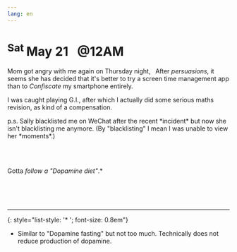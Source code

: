 ```yaml
---
lang: en
---
```


# <sup>Sat </sup>May 21 &ensp;@12AM

Mom got angry with me again on Thursday night, &ensp;After *persuasions*, it seems she has decided that it's better to try a screen time management app than to *Confiscate* my smartphone entirely.

I was caught playing G.I., after which I actually did some serious maths revision, as kind of a compensation.

<p class="d-flex gap-1"><span>p.s.</span> <span class="flex-fill" markdown='1'>Sally blacklisted me on WeChat after the recent *incident* but now she isn't blacklisting me anymore. (By "blacklisting" I mean I was unable to view her *moments*.)</span></p>

<br/><br/>

Gotta *follow a "Dopamine diet"*.\*

<br/><br/><br/>

----

{: style="list-style: '* '; font-size: 0.8em"}
* Similar to "Dopamine fasting" but not too much. Technically does not reduce production of dopamine.
